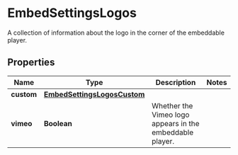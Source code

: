 

# EmbedSettingsLogos

A collection of information about the logo in the corner of the embeddable player.

## Properties

| Name | Type | Description | Notes |
|------------ | ------------- | ------------- | -------------|
|**custom** | [**EmbedSettingsLogosCustom**](EmbedSettingsLogosCustom.md) |  |  |
|**vimeo** | **Boolean** | Whether the Vimeo logo appears in the embeddable player. |  |



